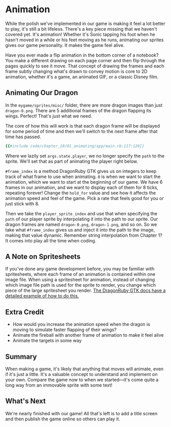 # Animation

While the polish we've implemented in our game is making it feel a lot better to play, it's still a bit lifeless. There's a key piece missing that we haven't covered yet. It's animation! Whether it's Sonic tapping his foot when he hasn't moved in a while or his feet moving as he runs, animating our sprites gives our game personality. It makes the game feel alive.

Have you ever made a flip animation in the bottom corner of a notebook? You make a different drawing on each page corner and then flip through the pages quickly to see it move. That concept of drawing the frames and each frame subtly changing what's drawn to convey motion is core to 2D animation, whether it's a game, an animated GIF, or a classic Disney film.

## Animating Our Dragon

In the `mygame/sprites/misc/` folder, there are more dragon images than just `dragon-0.png`. There are 5 additional frames of the dragon flapping its wings. Perfect! That's just what we need.

The core of how this will work is that each dragon frame will be displayed for some period of time and then we'll switch to the next frame after that time has passed.


``` ruby
{{#include code/chapter_10/01_animating/app/main.rb:117:126}}
```

Where we lazily set `args.state.player`, we no longer specify the `path` to the sprite. We'll set that as part of animating the player right below.

`#frame_index` is a method DragonRuby GTK gives us on integers to keep track of what frame to use when animating. `0` is when we want to start the animation, which we want to start at the beginning of our game. We have 6 frames in our animation, and we want to display each of them for 8 ticks, repeating forever! Change the `hold_for` value and see how it affects the animation speed and feel of the game. Pick a rate that feels good for you or just stick with 8.

Then we take the `player_sprite_index` and use that when specifying the `path` of our player sprite by interpolating it into the path to our sprite. Our dragon frames are named `dragon-0.png`, `dragon-1.png`, and so on. So we take what `#frame_index` gives us and inject it into the path to the image, making that value dynamic. Remember string interpolation from Chapter 1? It comes into play all the time when coding.

## A Note on Spritesheets

If you've done any game development before, you may be familiar with spritesheets, where each frame of an animation is contained within one image file. When using a spritesheet for animation, instead of changing which image file path is used for the sprite to render, you change which piece of the large spritesheet you render. [The DragonRuby GTK docs have a detailed example of how to do this.](http://docs.dragonruby.org.s3-website-us-east-1.amazonaws.com/#----animation-using-sprite-sheet---main-rb)

## Extra Credit

- How would you increase the animation speed when the dragon is moving to simulate faster flapping of their wings?
- Animate the fireball with another frame of animation to make it feel alive
- Animate the targets in some way

## Summary

When making a game, it's likely that anything that moves will animate, even if it's just a little. It's a valuable concept to understand and implement on your own. Compare the game now to when we started—it's come quite a long way from an immovable sprite with some text!

## What's Next

We're nearly finished with our game! All that's left is to add a title screen and then publish the game online so others can play it.
